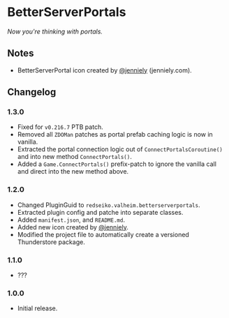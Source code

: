 ﻿# BetterServerPortals

*Now you're thinking with portals.*

## Notes

  * BetterServerPortal icon created by [@jenniely](https://twitter.com/jenniely) (jenniely.com).

## Changelog

### 1.3.0

  * Fixed for `v0.216.7` PTB patch.
  * Removed all `ZDOMan` patches as portal prefab caching logic is now in vanilla.
  * Extracted the portal connection logic out of `ConnectPortalsCoroutine()` and into new method `ConnectPortals()`.
  * Added a `Game.ConnectPortals()` prefix-patch to ignore the vanilla call and direct into the new method above.

### 1.2.0

  * Changed PluginGuid to `redseiko.valheim.betterserverportals`.
  * Extracted plugin config and patche into separate classes.
  * Added `manifest.json`, and `README.md`.
  * Added new icon created by [@jenniely](https://twitter.com/jenniely).
  * Modified the project file to automatically create a versioned Thunderstore package.

### 1.1.0

  * ???

### 1.0.0

  * Initial release.

